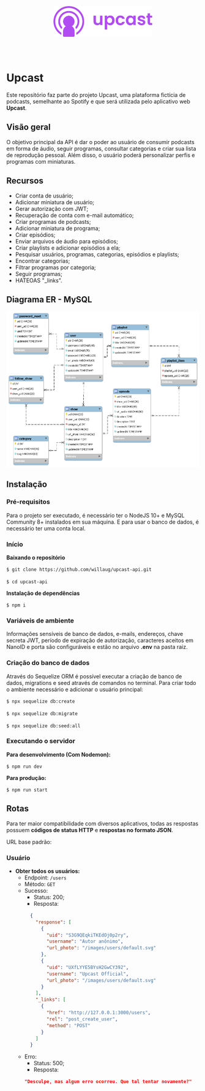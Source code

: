 <p align="center">
  <img src=".github/logo.svg" height="80px" alt="Upcast">
</p>
<br>
<br>

# Upcast
Este repositório faz parte do projeto Upcast, uma plataforma fictícia de podcasts, semelhante ao Spotify e que será utilizada pelo aplicativo web **Upcast**.

## Visão geral
O objetivo principal da API é dar o poder ao usuário de consumir podcasts em forma de áudio, seguir programas, consultar categorias e criar sua lista de reprodução pessoal. Além disso, o usuário poderá personalizar perfis e programas com miniaturas.

## Recursos
- Criar conta de usuário;
- Adicionar miniatura de usuário;
- Gerar autorização com JWT;
- Recuperação de conta com e-mail automático;
- Criar programas de podcasts;
- Adicionar miniatura de programa;
- Criar episódios;
- Enviar arquivos de áudio para episódios;
- Criar playlists e adicionar episódios a ela;
- Pesquisar usuários, programas, categorias, episódios e playlists;
- Encontrar categorias;
- Filtrar programas por categoria;
- Seguir programas;
- HATEOAS "_links".

## Diagrama ER - MySQL
![Diagrama ER](.github/model.png)

## Instalação
### Pré-requisitos
Para o projeto ser executado, é necessário ter o NodeJS 10+ e MySQL Community 8+ instalados em sua máquina. E para usar o banco de dados, é necessário ter uma conta local.

### Início
**Baixando o repositório**
```
$ git clone https://github.com/willaug/upcast-api.git

$ cd upcast-api
```

**Instalação de dependências**
```
$ npm i
```

### Variáveis de ambiente
Informações sensíveis de banco de dados, e-mails, endereços, chave secreta JWT, período de expiração de autorização, caracteres aceitos em NanoID e porta são configuráveis e estão no arquivo **.env** na pasta raiz.

### Criação do banco de dados
Através do Sequelize ORM é possível executar a criação de banco de dados, migrations e seed através de comandos no terminal. Para criar todo o ambiente necessário e adicionar o usuário principal:

```
$ npx sequelize db:create

$ npx sequelize db:migrate

$ npx sequelize db:seed:all
```

### Executando o servidor
**Para desenvolvimento (Com Nodemon):**
```
$ npm run dev
```

**Para produção:**
```
$ npm run start
```

## Rotas
Para ter maior compatibilidade com diversos aplicativos, todas as respostas possuem **códigos de status HTTP** e **respostas no formato JSON**.

URL base padrão:

### Usuário
- **Obter todos os usuários:**
  - Endpoint: `/users`
  - Método: `GET`
  - Sucesso:
    - Status: 200;
    - Resposta:
    ```json
      {
        "response": [
          {
            "uid": "S3G9QEqkiTKEdOj0p2ry",
            "username": "Autor anônimo",
            "url_photo": "/images/users/default.svg"
          },
          {
            "uid": "UXfLYYE5BYsH2GwCY392",
            "username": "Upcast Official",
            "url_photo": "/images/users/default.svg"
          }
        ],
        "_links": [
          {
            "href": "http://127.0.0.1:3000/users",
            "rel": "post_create_user",
            "method": "POST"
          }
        ]
      }
    ```
  - Erro:
    - Status: 500;
    - Resposta:
    ```json
    "Desculpe, mas algum erro ocorreu. Que tal tentar novamente?"
    ```